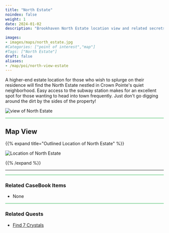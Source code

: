 ```yaml
---
title: "North Estate"
noindex: false
weight: 1
date: 2024-01-02
description: "Brookhaven North Estate location view and related secrets"

images:
- images/maps/north_estate.jpg
#Categories: ["point of interest","map"]
#Tags: ["North Estate"]
draft: false
aliases:
- /map/poi/north-view-estate
--- 
```


A higher-end estate location for those who wish to splurge on their residence will find the North Estate nestled in Crown Pointe's quiet neighborhood. Easy access to the subway station makes for an excellent spot for those wanting to head into town frequently. Just don't go digging around the dirt by the sides of the property!

![view of North Estate](/images/maps/north_estate.jpg)


<hr style="background-color: #28b44c" size=8>

## Map View

{{% expand title="Outlined Location of North Estate" %}}

![Location of North Estate](/images/maps/north-estate.png)

{{% /expand %}}

---


<hr style="background-color: #28b44c" size=8>

### Related CaseBook Items

- None

<hr style="background-color: #28b44c" size=8>

### Related Quests

- [Find 7 Crystals](lore/quests/find_7_crystals/)